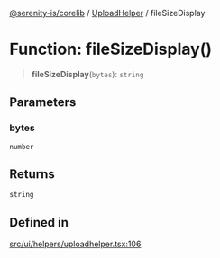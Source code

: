 [@serenity-is/corelib](../../../README.md) / [UploadHelper](../README.md) / fileSizeDisplay

# Function: fileSizeDisplay()

> **fileSizeDisplay**(`bytes`): `string`

## Parameters

### bytes

`number`

## Returns

`string`

## Defined in

[src/ui/helpers/uploadhelper.tsx:106](https://github.com/serenity-is/serenity/blob/master/packages/corelib/src/ui/helpers/uploadhelper.tsx#L106)
